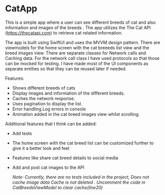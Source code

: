# CatApp
This is a simple app where a user can see different breeds of cat and also information and images of the breeds . The app utilizes the The Cat API (https://thecatapi.com) to retrieve cat related information.

The app is built using SwiftUI and uses the MVVM design pattern. There are viewmodels for the home screen with the cat breeeds list view and the breed images view. There are separate classes for Network calls and Caching data. For the network call class I have used protocols so that those can be mocked for testing. I have made most of the UI components as separate entities so that they can be reused later if needed.

Features:
* Shows different breeds of cats
* Display images and information of the different breeds.
* Caches the network response.
* Uses pagination to display the list.
* Error handling.Log errors in console
* Animation added in the cat breed images view whilst scrolling.

Additional features that I think can be added:
* Add tests
* The home screen with the cat breed list can be customized further to give it a better look and feel
* Features like share cat breed details to social media
* Add and post cat images to the API

  
  *Note: Currently, there are no tests included in the project,
  Does not cache image data
  Cache is not deleted . Uncomment the code in CatBreedsViewModel to clear cache(line20)*
